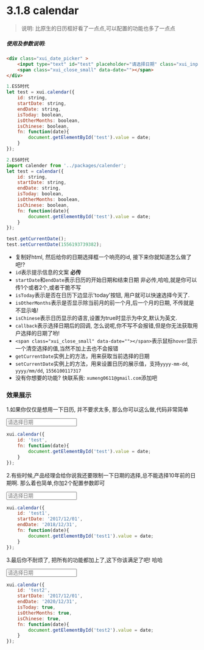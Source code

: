 <link rel="stylesheet" type="text/css" href="../assets/xui.css">
<script type="text/javascript" src="../assets/xui.js"></script>

# 3.1.8 calendar

>说明: 比原生的日历框好看了一点点,可以配置的功能也多了一点点

##### 使用及参数说明:
```html
<div class="xui_date_picker" >
	<input type="text" id="test" placeholder="请选择日期" class="xui_input xui_date_input" />
	<span class="xui_close_small" data-date=""></span>
</div>
```
```js
1.ES5时代
let test = xui.calendar({
	id: string,
	startDate: string,
	endDate: string,
	isToday: boolean,
	isOtherMonths: boolean,
	isChinese: boolean,
	fn: function(date){
		document.getElementById('test').value = date;
	}
});

2.ES6时代
import calender from '../packages/calender';
let test = calendar({
	id: string,
	startDate: string,
	endDate: string,
	isToday: boolean,
	isOtherMonths: boolean,
	isChinese: boolean,
	fn: function(date){
		document.getElementById('test').value = date;
	}
});

test.getCurrentDate();
test.setCurrentDate(1556193739382);
```

* 复制好html, 然后给你的日期选择框一个响亮的id, 接下来你就知道怎么做了吧!?
* `id`表示提示信息的文案 **必传**
* `startDate`和`endDate`表示日历的开始日期和结束日期 非必传,哈哈,就是你可以传1个或者2个,或者干脆不写
* `isToday`表示是否在日历下边显示'today'按钮, 用户就可以快速选择今天了.
* `isOtherMonths`表示是否显示除当前月的前一个月,后一个月的日期, 不传就是不显示咯!
* `isChinese`表示日历显示的语言,设置为true时显示为中文,默认为英文.
* `callback`表示选择日期后的回调, 怎么说呢,你不写不会报错,但是你无法获取用户选择的日期了哟!
* `<span class="xui_close_small" data-date=""></span>`表示鼠标`hover`显示一个清空选择的值,当然不加上去也不会报错
* `getCurrentDate`实例上的方法，用来获取当前选择的日期
* `setCurrentDate`实例上的方法，用来设置日历的展示值，支持`yyyy-mm-dd`, `yyyy/mm/dd`, `1556100117317`
* 没有你想要的功能? 快联系我: `xumeng0611@gmail.com`添加吧

### 效果展示

1.如果你仅仅是想用一下日历, 并不要求太多, 那么你可以这么做,代码非常简单
<div class="xui_date_picker">
	<input type="text" id="test" placeholder="请选择日期" class="xui_input xui_date_input" />
	<span class="xui_close_small" data-date=""></span>
</div>

<script type="text/javascript">
document.getElementById('test').onclick = function(){
	xui.calendar({
		id: 'test',
		fn: function(date){
			document.getElementById('test').value = date;
		}
	});
};
</script>

```js
xui.calendar({
	id: 'test',
	fn: function(date){
		document.getElementById('test').value = date;
	}
});
```

2.有些时候,产品经理会给你说我还要限制一下日期的选择,总不能选择10年前的日期啊. 那么着也简单,你加2个配置参数即可
<div class="xui_date_picker" >
	<input type="text" id="test1" placeholder="请选择日期" class="xui_input xui_date_input" />
	<span class="xui_close_small" data-date=""></span>
</div>

<script type="text/javascript">
document.getElementById('test1').onclick = function(){
	xui.calendar({
		id: 'test1',
		startDate: '2017/12/01',
		endDate: '2018/12/31',
		fn: function(date){
			document.getElementById('test1').value = date;
		}
	});
};
</script>

```js
xui.calendar({
	id: 'test1',
	startDate: '2017/12/01',
	endDate: '2018/12/31',
	fn: function(date){
		document.getElementById('test1').value = date;
	}
});
```

3.最后你不耐烦了, 把所有的功能都加上了,这下你该满足了吧! 哈哈
<div class="xui_date_picker" >
	<input type="text" id="test2" placeholder="请选择日期" class="xui_input xui_date_input" />
	<span class="xui_close_small" data-date=""></span>
</div>

<script type="text/javascript">
document.getElementById('test2').onclick = function(){
	xui.calendar({
		id: 'test2',
		startDate: '2017/12/01',
		endDate: '2020/12/31',
		isToday: true,
		isOtherMonths: true,
		isChinese: true,
		fn: function(date){
			document.getElementById('test2').value = date;
		}
	});
};
</script>

```js
xui.calendar({
	id: 'test2',
	startDate: '2017/12/01',
	endDate: '2020/12/31',
	isToday: true,
	isOtherMonths: true,
	isChinese: true,
	fn: function(date){
		document.getElementById('test2').value = date;
	}
});
```

